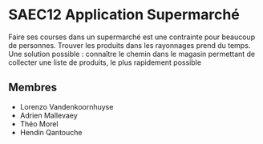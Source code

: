 # SAEC12 Application Supermarché 
Faire ses courses dans un supermarché est une contrainte pour beaucoup de personnes. Trouver les produits dans les rayonnages prend du temps. Une solution possible : connaître le chemin dans le magasin permettant de collecter une liste de produits, le plus rapidement possible

## Membres
- Lorenzo Vandenkoornhuyse
- Adrien Mallevaey
- Théo Morel
- Hendin Qantouche
